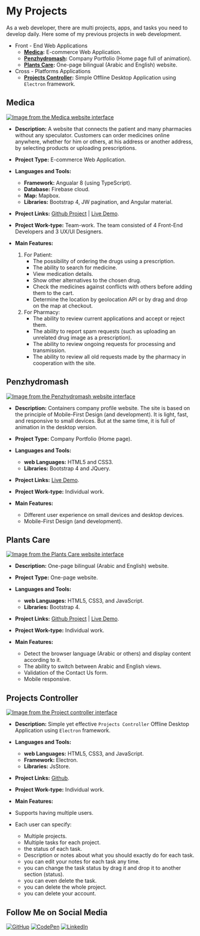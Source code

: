 # My Projects
As a web developer, there are multi projects, apps, and tasks you need to develop daily. Here some of my previous projects in web development.

- Front - End Web Applications
  - **[Medica](#Medica):** E-commerce Web Application.
  - **[Penzhydromash](#Penzhydromash):** Company Portfolio (Home page full of animation).
  - **[Plants Care](#Plants-Care):**  One-page bilingual (Arabic and English) website.
- Cross - Platforms Applications
  - **[Projects Controller](#projects-controller):** Simple Offline Desktop Application using `Electron` framework.

## <a name="Medica" target="_self">Medica</a>

[![Image from the Medica website interface](https://www.up-00.com/i/00185/08199akvg3tr.png)](https://medica-iti.firebaseapp.com/)

- **Description:** A website that connects the patient and many pharmacies without any speculator. Customers can order medicines online anywhere, whether for him or others, at his address or another address, by selecting products or uploading prescriptions.

- **Project Type:** E-commerce Web Application.

- **Languages and Tools:** 
  - **Framework:** Angualar 8 (using TypeScript).
  - **Database:** Firebase cloud.
  - **Map:** Mapbox.
  - **Libraries:** Bootstrap 4, JW pagination, and Angular material.

- **Project Links:** [Github Project](https://github.com/Mohamed-a-mohy/medica) | [Live Demo](https://medica-iti.firebaseapp.com/).

- **Project Work-type:** Team-work. The team consisted of 4 Front-End Developers and 3 UX/UI Designers.

- **Main Features:**
  1. For Patient:
     - The possibility of ordering the drugs using a prescription.
     - The ability to search for medicine.
     - View medication details.
     - Show other alternatives to the chosen drug.
     - Check the medicines against conflicts with others before adding them to the cart.
     - Determine the location by geolocation API or by drag and drop on the map at checkout.
  2. For Pharmacy:
     - The ability to review current applications and accept or reject them.
     - The ability to report spam requests (such as uploading an unrelated drug image as a prescription).
     - The ability to review ongoing requests for processing and transmission.
     - The ability to review all old requests made by the pharmacy in cooperation with the site. 
   
   
   
   
 ## <a name="Penzhydromash" target="_self">Penzhydromash</a>

[![Image from the Penzhydromash website interface](https://www.up-00.com/i/00185/ixjxctupjjvf.png)](https://penzhydromash.netlify.app/)

- **Description:** Containers company profile website. The site is based on the principle of Mobile-First Design (and development). It is light, fast, and responsive to small devices. But at the same time, it is full of animation in the desktop version.

- **Project Type:** Company Portfolio (Home page).

- **Languages and Tools:** 
  - **web Languages:** HTML5 and CSS3.
  - **Libraries:** Bootstrap 4 and JQuery.

- **Project Links:** [Live Demo](https://penzhydromash.netlify.app/).

- **Project Work-type:** Individual work.

- **Main Features:**
  - Different user experience on small devices and desktop devices.
  - Mobile-First Design (and development).
  
  
  
  
 ## <a name="Plants-Care" target="_self">Plants Care</a>

[![Image from the Plants Care website interface](https://www.up-00.com/i/00185/hj2xccxcum3m.jpg)](https://alaa-abdelrahim.github.io/plants_care/)
- **Description:** One-page bilingual (Arabic and English) website.

- **Project Type:** One-page website.

- **Languages and Tools:** 
  - **web Languages:** HTML5, CSS3, and JavaScript.
  - **Libraries:** Bootstrap 4.

- **Project Links:** [Github Project](https://github.com/alaa-abdelrahim/plants_care) | [Live Demo](https://alaa-abdelrahim.github.io/plants_care/).

- **Project Work-type:** Individual work.

- **Main Features:**
  - Detect the browser language (Arabic or others) and display content according to it.
  - The ability to switch between Arabic and English views.
  - Validation of the Contact Us form.
  - Mobile responsive.
  
  
   
   
## <a name="projects-controller" target="_self">Projects Controller</a>

[![Image from the Project controller interface](https://alaa-abdelrahim.github.io/projects-controller/doc-images/tasks.png)](https://alaa-abdelrahim.github.io/projects-controller)

- **Description:** Simple yet effective `Projects Controller` Offline Desktop Application using `Electron` framework.

- **Languages and Tools:** 
  - **web Languages:** HTML5, CSS3, and JavaScript.
  - **Framework:** Electron.
  - **Libraries:** JsStore.

- **Project Links:** [Github](https://github.com/alaa-abdelrahim/projects-controller).

- **Project Work-type:** Individual work.

- **Main Features:**
- Supports having multiple users.
- Each user can specify:
    - Multiple projects.
    - Multiple tasks for each project.
    - the status of each task.
    - Description or notes about what you should exactly do for each task.
    - you can edit your notes for each task any time.
    - you can change the task status by drag it and drop it to another section (status).
    - you can even delete the task.
    - you can delete the whole project.
    - you can delete your account.



## Follow Me on Social Media

[![GitHup](https://www.up-00.com/i/00185/nd3uttczqnh7.png)](https://github.com/alaa-abdelrahim) [![CodePen](https://www.up-00.com/i/00185/wnthau7kf2fl.png)](https://codepen.io/Alaa_S_AbdElrahim) [![LinkedIn](https://www.up-00.com/i/00185/takcp0g3x6vc.png)](https://www.linkedin.com/in/alaa-abd-elrahim/)
